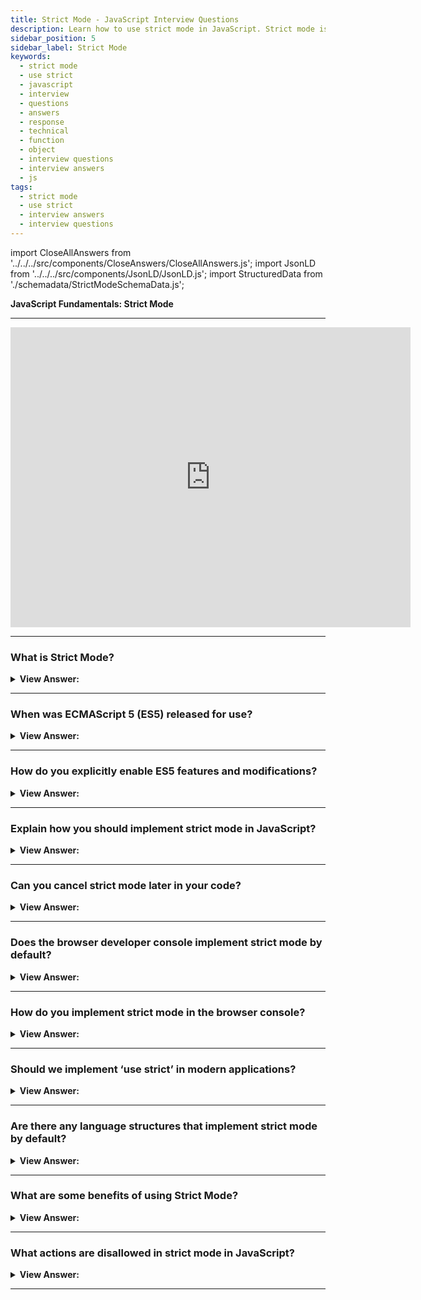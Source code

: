 ```yaml
---
title: Strict Mode - JavaScript Interview Questions
description: Learn how to use strict mode in JavaScript. Strict mode is enabled by placing “use strict” at the top of your script. Frontend Developer Interview Questions
sidebar_position: 5
sidebar_label: Strict Mode
keywords:
  - strict mode
  - use strict
  - javascript
  - interview
  - questions
  - answers
  - response
  - technical
  - function
  - object
  - interview questions
  - interview answers
  - js
tags:
  - strict mode
  - use strict
  - interview answers
  - interview questions
---
```


<!-- Notes: Passed Rich Snippets validation. -->

import CloseAllAnswers from '../../../src/components/CloseAnswers/CloseAllAnswers.js';
import JsonLD from '../../../src/components/JsonLD/JsonLD.js';
import StructuredData from './schemadata/StrictModeSchemaData.js';

<JsonLD data={StructuredData} />

<head>
  <title>Strict Mode | JavaScript Frontend Phone Interview Questions</title>
</head>

**JavaScript Fundamentals: Strict Mode**

---

<div class='videoWrapper'>
<iframe
    width="640"
    height="480"
    src="https://www.youtube.com/embed/zp82_tdZ18I"
    frameborder="0"
    allow="autoplay; encrypted-media"
    allowfullscreen
>
</iframe>
</div>

---

<CloseAllAnswers />

### What is Strict Mode?

<details>
  <summary><strong>View Answer:</strong></summary>
  <div>
  <div><strong>Interview Response:</strong> Strict Mode is a mode in JavaScript that enforces stricter parsing and error handling rules. It was introduced in ECMAScript 5 and is designed to make code more secure and easier to optimize.</div>
  </div>
</details>

---

### When was ECMAScript 5 (ES5) released for use?

<details>
  <summary><strong>View Answer:</strong></summary>
  <div>
  <div><strong>Interview Response:</strong> ECMAScript 5 (ES5) was released in December 2009 as the fifth edition of the ECMAScript language specification, which defines the standard for JavaScript.</div>
  </div>
</details>

---

### How do you explicitly enable ES5 features and modifications?

<details>
  <summary><strong>View Answer:</strong></summary>
  <div>
  <div><strong>Interview Response:</strong> ES5 features can be enabled by setting the "use strict" directive at the beginning of a JavaScript file, which enforces strict mode and activates ES5 features. You need to enable them with a special directive explicitly: "use strict".</div>
  </div><br />
  <div><strong className="codeExample">Code Example:</strong><br /><br />
  
  <div></div>

```javascript
"use strict";

// this code works the modern way
...
```

  </div>
</details>

---

### Explain how you should implement strict mode in JavaScript?

<details>
  <summary><strong>View Answer:</strong></summary>
  <div>
  <div><strong>Interview Response:</strong> Strict mode is a feature in JavaScript that enables you to write safer and more efficient code. To implement strict mode in JavaScript, add the "use strict" directive at the beginning of a script or function.</div><br />
  <div><strong className="codeExample">Code Example:</strong><br /><br />
  
  <div></div>

```javascript
alert('this is not strict');
// "use strict" below is ignored
// -it must be at the top of the script

('use strict');

// strict mode is not activated
```

  </div>
  </div>
</details>

---

### Can you cancel strict mode later in your code?

<details>
  <summary><strong>View Answer:</strong></summary>
  <div>
  <div><strong>Interview Response:</strong> No, there is no directive like "no use strict" that reverts the engine to the old behavior. Once we enter strict mode, there is no going back.</div>
  </div>
</details>

---

### Does the browser developer console implement strict mode by default?

<details>
  <summary><strong>View Answer:</strong></summary>
  <div>
  <div><strong>Interview Response:</strong> No, the browser developer console does not implement strict mode by default. Strict mode must be enabled explicitly by using the "use strict" directive. We must place it at the first console line for it to work.</div>
  </div>
</details>

---

### How do you implement strict mode in the browser console?

<details>
  <summary><strong>View Answer:</strong></summary>
  <div>
  <div><strong>Interview Response:</strong> We must place it at the first console line for it to work, then add the rest of our code. You can also use a wrapper if you are using an older browser.
</div><br />
  <div><strong>Technical Response:</strong> First, you can try to press Shift+Enter to input multiple lines and put “use-strict” on top. In Older browsers, you have to put it in a wrapper.
  </div><br />
  <div><strong className="codeExample">Code Example:</strong> works in most browsers, namely Firefox and Chrome.<br /><br />
  
  <div></div>

```javascript
'use strict';
// <Shift+Enter for a newline>

//  ...your code

// <Enter to run>
```

  </div><br />
  <div><strong className="codeExample">Code Example:</strong> In Older browsers, you have to put it in a wrapper.<br /><br />

  <div></div>

```javascript
(function () {
  'use strict';

  // ...your code here...
})();
```

  </div>
  </div>
</details>

---

### Should we implement ‘use strict’ in modern applications?

<details>
  <summary><strong>View Answer:</strong></summary>
  <div>
  <div><strong>Interview Response:</strong> Yes, it's generally recommended to use "use strict" in modern applications as it helps catch errors and enforces stricter syntax and behavior in JavaScript.</div><br />
  <div><strong>Technical Response:</strong> Yes, it remains recommended to use strict mode in all modern applications. Although it may not be essential in some cases, we should provide the strict-mode functionality.
  </div><br/>
  </div>
</details>

---

### Are there any language structures that implement strict mode by default?

<details>
  <summary><strong>View Answer:</strong></summary>
  <div>
  <div><strong>Interview Response:</strong> Yes, JavaScript classes and modules implement strict mode by default, according to the MDN.</div><br/>
  </div>
</details>

---

### What are some benefits of using Strict Mode?

<details>
  <summary><strong>View Answer:</strong></summary>
  <div>
  <div><strong>Interview Response:</strong> Strict Mode in JavaScript enforces stricter rules for parsing and error handling, preventing common coding mistakes and making it easier to optimize code for better performance.</div><br/>
  </div>
</details>

---

### What actions are disallowed in strict mode in JavaScript?

<details>
  <summary><strong>View Answer:</strong></summary>
  <div>
  <div><strong>Interview Response:</strong> The use of undeclared variables, assigning values to non-writable properties, deleting non-configurable properties, and using duplicate parameter names in function declarations are disallowed in strict mode in JavaScript.</div><br/>
  </div>
</details>

---
